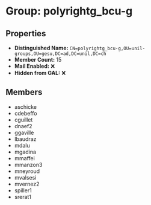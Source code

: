 # Group: polyrightg_bcu-g

## Properties

- **Distinguished Name:** `CN=polyrightg_bcu-g,OU=unil-groups,OU=gesu,DC=ad,DC=unil,DC=ch`
- **Member Count:** 15
- **Mail Enabled:** ❌
- **Hidden from GAL:** ❌

## Members

- aschicke
- cdebeffo
- cguillet
- dnaef2
- ggaville
- lbaudraz
- mdalu
- mgadina
- mmaffei
- mmanzon3
- mneyroud
- mvalsesi
- mvernez2
- spiller1
- srerat1
